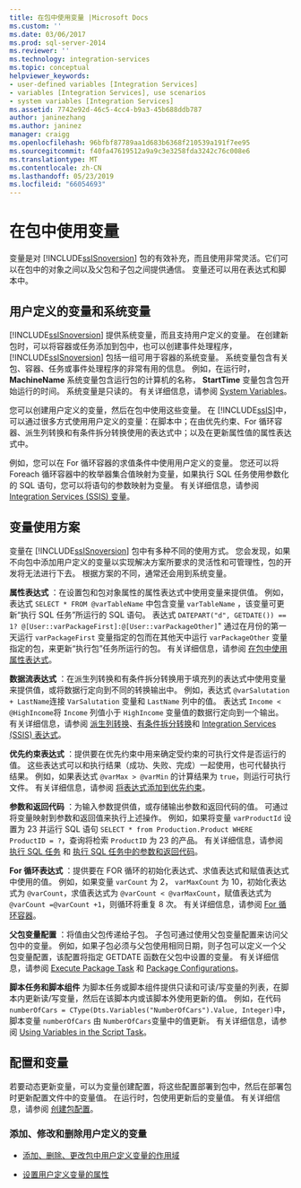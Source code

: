 ```yaml
---
title: 在包中使用变量 |Microsoft Docs
ms.custom: ''
ms.date: 03/06/2017
ms.prod: sql-server-2014
ms.reviewer: ''
ms.technology: integration-services
ms.topic: conceptual
helpviewer_keywords:
- user-defined variables [Integration Services]
- variables [Integration Services], use scenarios
- system variables [Integration Services]
ms.assetid: 7742e92d-46c5-4cc4-b9a3-45b688ddb787
author: janinezhang
ms.author: janinez
manager: craigg
ms.openlocfilehash: 96bfbf87789aa1d683b6368f210539a191f7ee95
ms.sourcegitcommit: f40fa47619512a9a9c3e3258fda3242c76c008e6
ms.translationtype: MT
ms.contentlocale: zh-CN
ms.lasthandoff: 05/23/2019
ms.locfileid: "66054693"
---
```

# <a name="use-variables-in-packages"></a>在包中使用变量
  变量是对 [!INCLUDE[ssISnoversion](../includes/ssisnoversion-md.md)] 包的有效补充，而且使用非常灵活。它们可以在包中的对象之间以及父包和子包之间提供通信。 变量还可以用在表达式和脚本中。  
  
## <a name="user-defined-variables-and-system-variables"></a>用户定义的变量和系统变量  
 [!INCLUDE[ssISnoversion](../includes/ssisnoversion-md.md)] 提供系统变量，而且支持用户定义的变量。 在创建新包时，可以将容器或任务添加到包中，也可以创建事件处理程序， [!INCLUDE[ssISnoversion](../includes/ssisnoversion-md.md)] 包括一组可用于容器的系统变量。 系统变量包含有关包、容器、任务或事件处理程序的非常有用的信息。 例如，在运行时， **MachineName** 系统变量包含运行包的计算机的名称， **StartTime** 变量包含包开始运行的时间。 系统变量是只读的。 有关详细信息，请参阅 [System Variables](system-variables.md)。  
  
 您可以创建用户定义的变量，然后在包中使用这些变量。 在 [!INCLUDE[ssIS](../includes/ssis-md.md)]中，可以通过很多方式使用用户定义的变量：在脚本中；在由优先约束、For 循环容器、派生列转换和有条件拆分转换使用的表达式中；以及在更新属性值的属性表达式中。  
  
 例如，您可以在 For 循环容器的求值条件中使用用户定义的变量。 您还可以将 Foreach 循环容器中的枚举器集合值映射为变量，如果执行 SQL 任务使用参数化的 SQL 语句，您可以将语句的参数映射为变量。 有关详细信息，请参阅 [Integration Services (SSIS) 变量](integration-services-ssis-variables.md)。  
  
## <a name="variables-usage-scenarios"></a>变量使用方案  
 变量在 [!INCLUDE[ssISnoversion](../includes/ssisnoversion-md.md)] 包中有多种不同的使用方式。 您会发现，如果不向包中添加用户定义的变量以实现解决方案所要求的灵活性和可管理性，包的开发将无法进行下去。 根据方案的不同，通常还会用到系统变量。  
  
 **属性表达式** ：在设置包和包对象属性的属性表达式中使用变量来提供值。 例如，表达式 `SELECT * FROM @varTableName` 中包含变量 `varTableName` ，该变量可更新“执行 SQL 任务”所运行的 SQL 语句。 表达式 `DATEPART("d", GETDATE()) == 1? @[User::varPackageFirst]:@[User::varPackageOther]`" 通过在月份的第一天运行 `varPackageFirst` 变量指定的包而在其他天中运行 `varPackageOther` 变量指定的包，来更新“执行包”任务所运行的包。 有关详细信息，请参阅 [在包中使用属性表达式](expressions/use-property-expressions-in-packages.md)。  
  
 **数据流表达式** ：在派生列转换和有条件拆分转换用于填充列的表达式中使用变量来提供值，或将数据行定向到不同的转换输出中。 例如，表达式 `@varSalutation + LastName`连接 `VarSalutation` 变量和 `LastName` 列中的值。 表达式 `Income < @HighIncome`将 `Income` 列值小于 `HighIncome` 变量值的数据行定向到一个输出。 有关详细信息，请参阅 [派生列转换](data-flow/transformations/derived-column-transformation.md)、[有条件拆分转换](data-flow/transformations/conditional-split-transformation.md)和 [Integration Services (SSIS) 表达式](expressions/integration-services-ssis-expressions.md)。  
  
 **优先约束表达式** ：提供要在优先约束中用来确定受约束的可执行文件是否运行的值。 这些表达式可以和执行结果（成功、失败、完成）一起使用，也可代替执行结果。 例如，如果表达式 `@varMax > @varMin` 的计算结果为 `true`，则运行可执行文件。 有关详细信息，请参阅 [将表达式添加到优先约束](control-flow/precedence-constraints.md)。  
  
 **参数和返回代码** ：为输入参数提供值，或存储输出参数和返回代码的值。 可通过将变量映射到参数和返回值来执行上述操作。 例如，如果将变量 `varProductId` 设置为 23 并运行 SQL 语句 `SELECT * from Production.Product WHERE ProductID = ?`，查询将检索 `ProductID` 为 23 的产品。 有关详细信息，请参阅 [执行 SQL 任务](control-flow/execute-sql-task.md) 和 [执行 SQL 任务中的参数和返回代码](../../2014/integration-services/parameters-and-return-codes-in-the-execute-sql-task.md)。  
  
 **For 循环表达式** ：提供要在 FOR 循环的初始化表达式、求值表达式和赋值表达式中使用的值。 例如，如果变量 `varCount` 为 2， `varMaxCount` 为 10，初始化表达式为 `@varCount`，求值表达式为  `@varCount < @varMaxCount`，赋值表达式为 `@varCount =@varCount +1`，则循环将重复 8 次。 有关详细信息，请参阅 [For 循环容器](control-flow/for-loop-container.md)。  
  
 **父包变量配置** ：将值由父包传递给子包。 子包可通过使用父包变量配置来访问父包中的变量。 例如，如果子包必须与父包使用相同日期，则子包可以定义一个父包变量配置，该配置将指定 GETDATE 函数在父包中设置的变量。 有关详细信息，请参阅 [Execute Package Task](control-flow/execute-package-task.md) 和 [Package Configurations](../../2014/integration-services/package-configurations.md)。  
  
 **脚本任务和脚本组件** 为脚本任务或脚本组件提供只读和可读/写变量的列表，在脚本内更新读/写变量，然后在该脚本内或该脚本外使用更新的值。 例如，在代码 `numberOfCars = CType(Dts.Variables("NumberOfCars").Value, Integer)`中，脚本变量 `numberOfCars` 由 `NumberOfCars`变量中的值更新。 有关详细信息，请参阅 [Using Variables in the Script Task](control-flow/script-task.md)。  
  
## <a name="configurations-and-variables"></a>配置和变量  
 若要动态更新变量，可以为变量创建配置，将这些配置部署到包中，然后在部署包时更新配置文件中的变量值。 在运行时，包使用更新后的变量值。 有关详细信息，请参阅 [创建包配置](../../2014/integration-services/create-package-configurations.md)。  
  
### <a name="to-add-modify-and-delete-user-defined-variables"></a>添加、修改和删除用户定义的变量  
  
-   [添加、删除、更改包中用户定义变量的作用域](../../2014/integration-services/add-delete-change-scope-of-user-defined-variable-in-a-package.md)  
  
-   [设置用户定义变量的属性](../../2014/integration-services/set-the-properties-of-a-user-defined-variable.md)  
  
  
